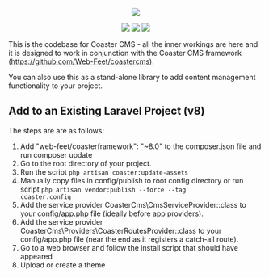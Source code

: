 <p align="center"><img src="https://www.coastercms.org/uploads/images/logo_coaster_github4.jpg"></p>

<p align="center">
  <a href="https://packagist.org/packages/web-feet/coasterframework"><img src="https://poser.pugx.org/web-feet/coasterframework/downloads.svg"></a>
  <a href="https://packagist.org/packages/web-feet/coasterframework"><img src="https://poser.pugx.org/web-feet/coasterframework/version.svg"></a>
  <a href="https://www.gnu.org/licenses/gpl-3.0.en.html"><img src="https://poser.pugx.org/web-feet/coasterframework/license.svg"></a>
</p>

This is the codebase for Coaster CMS - all the inner workings are here and it is designed to work in conjunction with the Coaster CMS framework (https://github.com/Web-Feet/coastercms).

You can also use this as a stand-alone library to add content management functionality to your project.

## Add to an Existing Laravel Project (v8)

The steps are are as follows:

1. Add "web-feet/coasterframework": "~8.0" to the composer.json file and run composer update
2. Go to the root directory of your project.
3. Run the script <code>php artisan coaster:update-assets</code>
4. Manually copy files in config/publish to root config directory or run script <code>php artisan vendor:publish --force --tag coaster.config</code>
5. Add the service provider CoasterCms\CmsServiceProvider::class to your config/app.php file (ideally before app providers).
6. Add the service provider CoasterCms\Providers\CoasterRoutesProvider::class to your config/app.php file (near the end as it registers a catch-all route).
7. Go to a web browser and follow the install script that should have appeared
8. Upload or create a theme

